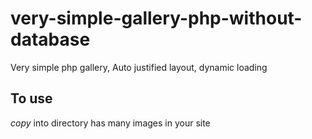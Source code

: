 # very-simple-gallery-php-without-database
Very simple php gallery, Auto justified layout, dynamic loading

## To use
*copy* into directory has many images in your site
